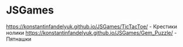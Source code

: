 # JSGames

https://konstantinfandelyuk.github.io/JSGames/TicTacToe/ - Крестики нолики
https://konstantinfandelyuk.github.io/JSGames/Gem_Puzzle/ - Пятнашки
